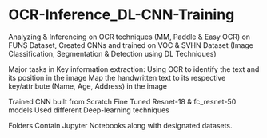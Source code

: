 # OCR-Inference_DL-CNN-Training
Analyzing & Inferencing on OCR techniques (MM, Paddle & Easy OCR)
on FUNS Dataset, Created CNNs and trained on VOC & SVHN Dataset
(Image Classification, Segmentation & Detection using DL Techniques)

Major tasks in Key information extraction:
   Using OCR to identify the text and its position in the image
   Map the handwritten text to its respective key/attribute (Name, Age, Address) in the image
   
Trained CNN built from Scratch
Fine Tuned Resnet-18 & fc_resnet-50 models
Used different Deep-learning techniques

Folders Contain Jupyter Notebooks along with designated datasets.
